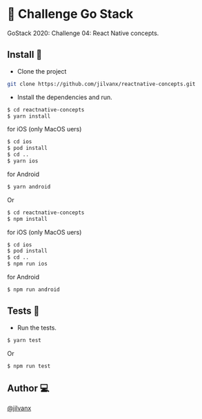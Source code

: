 # 🚀 Challenge Go Stack

GoStack 2020: Challenge 04: React Native concepts.

## Install 🚀
* Clone the project
```sh
git clone https://github.com/jilvanx/reactnative-concepts.git
```

* Install the dependencies and run.
```sh
$ cd reactnative-concepts
$ yarn install
```
for iOS (only MacOS uers)
```sh
$ cd ios
$ pod install
$ cd ..
$ yarn ios
```
for Android
```sh
$ yarn android
```
Or
```sh
$ cd reactnative-concepts
$ npm install
```
for iOS (only MacOS uers)
```sh
$ cd ios
$ pod install
$ cd ..
$ npm run ios
```
for Android
```sh
$ npm run android
```

## Tests 🧪
* Run the tests.
```sh
$ yarn test
```
Or
```sh
$ npm run test
```

## Author 💻

[@jilvanx](https://jilvanx.github.io)
